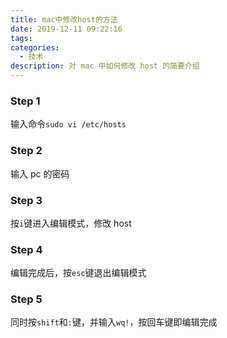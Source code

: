 ```yaml
---
title: mac中修改host的方法
date: 2019-12-11 09:22:16
tags: 
categories:
  - 技术
description: 对 mac 中如何修改 host 的简要介绍
---
```


### Step 1

输入命令`sudo vi /etc/hosts`

### Step 2

输入 pc 的密码

### Step 3

按`i`键进入编辑模式，修改 host

### Step 4

编辑完成后，按`esc`键退出编辑模式

### Step 5

同时按`shift`和`:`键，并输入`wq!`，按回车键即编辑完成
